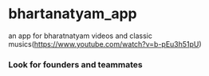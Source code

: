 # bhartanatyam_app
an app for bharatnatyam videos and classic musics(https://www.youtube.com/watch?v=b-pEu3h51pU)

### Look for founders and teammates
